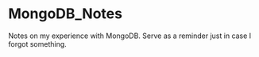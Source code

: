 # MongoDB_Notes
Notes on my experience with MongoDB. Serve as a reminder just in case I forgot something.
